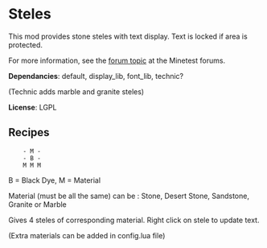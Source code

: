 # Steles

This mod provides stone steles with text display. Text is locked if area is protected.

For more information, see the [forum topic](https://forum.minetest.net/viewtopic.php?t=19365) at the Minetest forums.

**Dependancies**: default, display\_lib, font\_lib, technic?

(Technic adds marble and granite steles)

**License**: LGPL

## Recipes

		- M -
		- B -
		M M M

B = Black Dye, M = Material

Material (must be all the same) can be : Stone, Desert Stone, Sandstone, Granite or Marble 

Gives 4 steles of corresponding material. Right click on stele to update text.

(Extra materials can be added in config.lua file)
